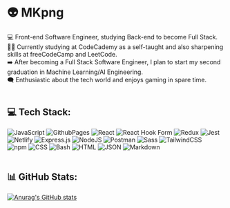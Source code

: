 # 👽 MKpng

💻 Front-end Software Engineer, studying Back-end to become Full Stack.<br>
👨‍🎓 Currently studying at CodeCademy as a self-taught and also sharpening skills at freeCodeCamp and LeetCode.<br>
➡️ After becoming a Full Stack Software Engineer, I plan to start my second graduation in Machine Learning/AI Engineering.<br>
🗨️ Enthusiastic about the tech world and enjoys gaming in spare time.<br><br>

## 💻 Tech Stack:
![JavaScript](https://img.shields.io/badge/javascript-%23323330.svg?style=for-the-badge&logo=javascript&logoColor=%23F7DF1E) 
![GithubPages](https://img.shields.io/badge/github%20pages-121013?style=for-the-badge&logo=github&logoColor=white) 
![React](https://img.shields.io/badge/react-%2320232a.svg?style=for-the-badge&logo=react&logoColor=%2361DAFB) 
![React Hook Form](https://img.shields.io/badge/React%20Hook%20Form-%23EC5990.svg?style=for-the-badge&logo=reacthookform&logoColor=white) 
![Redux](https://img.shields.io/badge/redux-%23593d88.svg?style=for-the-badge&logo=redux&logoColor=white) 
![Jest](https://img.shields.io/badge/-jest-%23C21325?style=for-the-badge&logo=jest&logoColor=white) <br>
![Netlify](https://img.shields.io/badge/netlify-%23000000.svg?style=for-the-badge&logo=netlify&logoColor=#00C7B7)
![Express.js](https://img.shields.io/badge/express.js-%23404d59.svg?style=for-the-badge&logo=express&logoColor=%2361DAFB) 
![NodeJS](https://img.shields.io/badge/node.js-6DA55F?style=for-the-badge&logo=node.js&logoColor=white) 
![Postman](https://img.shields.io/badge/Postman-FF6C37?style=for-the-badge&logo=postman&logoColor=white)
![Sass](https://img.shields.io/badge/Sass-C69?style=for-the-badge&logo=sass&logoColor=fff)
![TailwindCSS](https://img.shields.io/badge/Tailwind%20CSS-%2338B2AC.svg?style=for-the-badge&logo=tailwind-css&logoColor=white)<br>
![npm](https://img.shields.io/badge/npm-CB3837?style=for-the-badge&logo=npm&logoColor=fff)
![CSS](https://img.shields.io/badge/CSS-1572B6?style=for-the-badge&logo=css3&logoColor=fff)
![Bash](https://img.shields.io/badge/Bash-4EAA25?style=for-the-badge&logo=gnubash&logoColor=fff)
![HTML](https://img.shields.io/badge/HTML-%23E34F26.svg?style=for-the-badge&logo=html5&logoColor=white)
![JSON](https://img.shields.io/badge/JSON-000?style=for-the-badge&logo=json&logoColor=fff)
![Markdown](https://img.shields.io/badge/Markdown-%23000000.svg?style=for-the-badge&logo=markdown&logoColor=white)<br><br>

## 📊 GitHub Stats:
[![Anurag's GitHub stats](https://github-readme-stats.vercel.app/api?username=mkpng&show_icons=true&theme=vision-friendly-dark)](https://github.com/anuraghazra/github-readme-stats)<br><br>

<!-- Proudly created with GPRM ( https://gprm.itsvg.in ) -->

